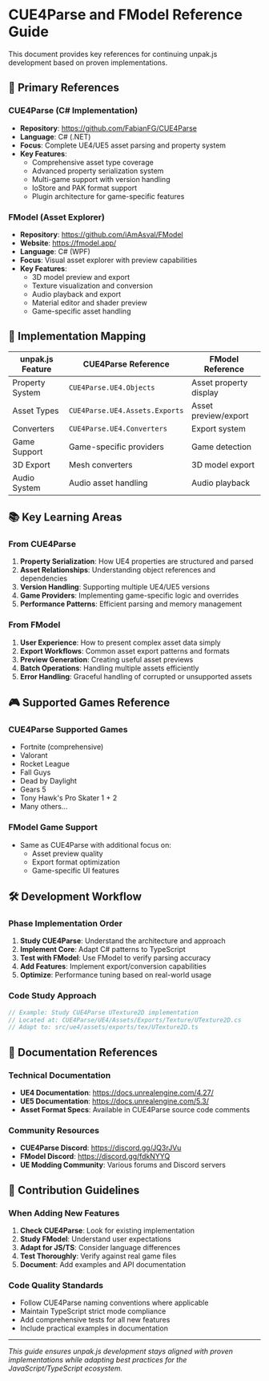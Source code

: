 # CUE4Parse and FModel Reference Guide

This document provides key references for continuing unpak.js development based on proven implementations.

## 🎯 Primary References

### CUE4Parse (C# Implementation)
- **Repository**: https://github.com/FabianFG/CUE4Parse
- **Language**: C# (.NET)
- **Focus**: Complete UE4/UE5 asset parsing and property system
- **Key Features**: 
  - Comprehensive asset type coverage
  - Advanced property serialization system
  - Multi-game support with version handling
  - IoStore and PAK format support
  - Plugin architecture for game-specific features

### FModel (Asset Explorer)
- **Repository**: https://github.com/iAmAsval/FModel
- **Website**: https://fmodel.app/
- **Language**: C# (WPF)
- **Focus**: Visual asset explorer with preview capabilities
- **Key Features**:
  - 3D model preview and export
  - Texture visualization and conversion
  - Audio playback and export
  - Material editor and shader preview
  - Game-specific asset handling

## 🔗 Implementation Mapping

| unpak.js Feature | CUE4Parse Reference | FModel Reference |
|------------------|-------------------|------------------|
| Property System | `CUE4Parse.UE4.Objects` | Asset property display |
| Asset Types | `CUE4Parse.UE4.Assets.Exports` | Asset preview/export |
| Converters | `CUE4Parse.UE4.Converters` | Export system |
| Game Support | Game-specific providers | Game detection |
| 3D Export | Mesh converters | 3D model export |
| Audio System | Audio asset handling | Audio playback |

## 📚 Key Learning Areas

### From CUE4Parse
1. **Property Serialization**: How UE4 properties are structured and parsed
2. **Asset Relationships**: Understanding object references and dependencies  
3. **Version Handling**: Supporting multiple UE4/UE5 versions
4. **Game Providers**: Implementing game-specific logic and overrides
5. **Performance Patterns**: Efficient parsing and memory management

### From FModel
1. **User Experience**: How to present complex asset data simply
2. **Export Workflows**: Common asset export patterns and formats
3. **Preview Generation**: Creating useful asset previews
4. **Batch Operations**: Handling multiple assets efficiently
5. **Error Handling**: Graceful handling of corrupted or unsupported assets

## 🎮 Supported Games Reference

### CUE4Parse Supported Games
- Fortnite (comprehensive)
- Valorant
- Rocket League  
- Fall Guys
- Dead by Daylight
- Gears 5
- Tony Hawk's Pro Skater 1 + 2
- Many others...

### FModel Game Support
- Same as CUE4Parse with additional focus on:
  - Asset preview quality
  - Export format optimization
  - Game-specific UI features

## 🛠️ Development Workflow

### Phase Implementation Order
1. **Study CUE4Parse**: Understand the architecture and approach
2. **Implement Core**: Adapt C# patterns to TypeScript
3. **Test with FModel**: Use FModel to verify parsing accuracy
4. **Add Features**: Implement export/conversion capabilities
5. **Optimize**: Performance tuning based on real-world usage

### Code Study Approach
```typescript
// Example: Study CUE4Parse UTexture2D implementation
// Located at: CUE4Parse/UE4/Assets/Exports/Texture/UTexture2D.cs
// Adapt to: src/ue4/assets/exports/tex/UTexture2D.ts
```

## 📖 Documentation References

### Technical Documentation
- **UE4 Documentation**: https://docs.unrealengine.com/4.27/
- **UE5 Documentation**: https://docs.unrealengine.com/5.3/
- **Asset Format Specs**: Available in CUE4Parse source code comments

### Community Resources
- **CUE4Parse Discord**: https://discord.gg/JQ3rJVu
- **FModel Discord**: https://discord.gg/fdkNYYQ
- **UE Modding Community**: Various forums and Discord servers

## 🔄 Contribution Guidelines

### When Adding New Features
1. **Check CUE4Parse**: Look for existing implementation
2. **Study FModel**: Understand user expectations
3. **Adapt for JS/TS**: Consider language differences
4. **Test Thoroughly**: Verify against real game files
5. **Document**: Add examples and API documentation

### Code Quality Standards
- Follow CUE4Parse naming conventions where applicable
- Maintain TypeScript strict mode compliance
- Add comprehensive tests for all new features
- Include practical examples in documentation

---

*This guide ensures unpak.js development stays aligned with proven implementations while adapting best practices for the JavaScript/TypeScript ecosystem.*